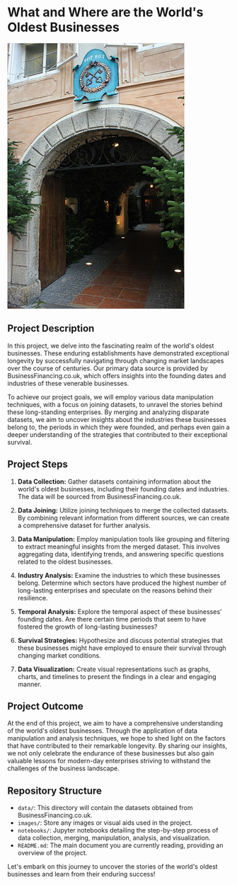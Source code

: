 # What and Where are the World's Oldest Businesses

![Oldest Businesses](datasets/400px-Eingang_zum_St._Peter_Stiftskeller.jpg)

## Project Description

In this project, we delve into the fascinating realm of the world's oldest businesses. These enduring establishments have demonstrated exceptional longevity by successfully navigating through changing market landscapes over the course of centuries. Our primary data source is provided by BusinessFinancing.co.uk, which offers insights into the founding dates and industries of these venerable businesses.

To achieve our project goals, we will employ various data manipulation techniques, with a focus on joining datasets, to unravel the stories behind these long-standing enterprises. By merging and analyzing disparate datasets, we aim to uncover insights about the industries these businesses belong to, the periods in which they were founded, and perhaps even gain a deeper understanding of the strategies that contributed to their exceptional survival.

## Project Steps

1. **Data Collection:** Gather datasets containing information about the world's oldest businesses, including their founding dates and industries. The data will be sourced from BusinessFinancing.co.uk.

2. **Data Joining:** Utilize joining techniques to merge the collected datasets. By combining relevant information from different sources, we can create a comprehensive dataset for further analysis.

3. **Data Manipulation:** Employ manipulation tools like grouping and filtering to extract meaningful insights from the merged dataset. This involves aggregating data, identifying trends, and answering specific questions related to the oldest businesses.

4. **Industry Analysis:** Examine the industries to which these businesses belong. Determine which sectors have produced the highest number of long-lasting enterprises and speculate on the reasons behind their resilience.

5. **Temporal Analysis:** Explore the temporal aspect of these businesses' founding dates. Are there certain time periods that seem to have fostered the growth of long-lasting businesses?

6. **Survival Strategies:** Hypothesize and discuss potential strategies that these businesses might have employed to ensure their survival through changing market conditions.

7. **Data Visualization:** Create visual representations such as graphs, charts, and timelines to present the findings in a clear and engaging manner.

## Project Outcome

At the end of this project, we aim to have a comprehensive understanding of the world's oldest businesses. Through the application of data manipulation and analysis techniques, we hope to shed light on the factors that have contributed to their remarkable longevity. By sharing our insights, we not only celebrate the endurance of these businesses but also gain valuable lessons for modern-day enterprises striving to withstand the challenges of the business landscape.

## Repository Structure

- `data/`: This directory will contain the datasets obtained from BusinessFinancing.co.uk.
- `images/`: Store any images or visual aids used in the project.
- `notebooks/`: Jupyter notebooks detailing the step-by-step process of data collection, merging, manipulation, analysis, and visualization.
- `README.md`: The main document you are currently reading, providing an overview of the project.

Let's embark on this journey to uncover the stories of the world's oldest businesses and learn from their enduring success!
